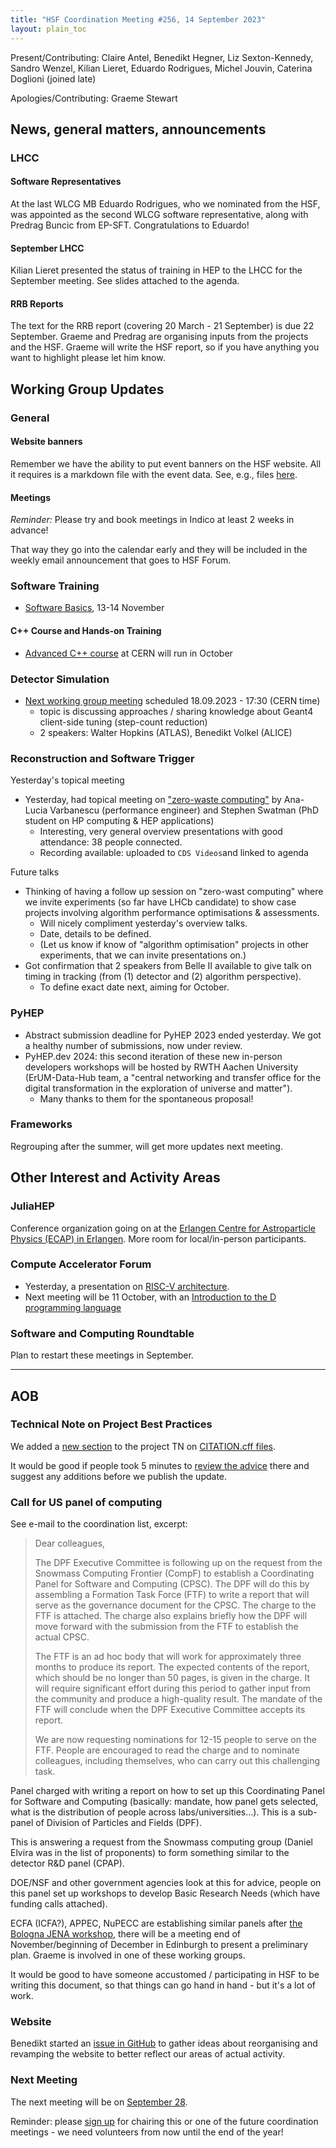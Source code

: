 ```yaml
---
title: "HSF Coordination Meeting #256, 14 September 2023"
layout: plain_toc
---
```


Present/Contributing: Claire Antel, Benedikt Hegner, Liz Sexton-Kennedy, Sandro Wenzel, Kilian Lieret, Eduardo Rodrigues, Michel Jouvin, Caterina Doglioni (joined late)

Apologies/Contributing: Graeme Stewart

## News, general matters, announcements
 
### LHCC

#### Software Representatives

At the last WLCG MB Eduardo Rodrigues, who we nominated from the HSF, was appointed as the second WLCG software representative, along with Predrag Buncic from EP-SFT. 
Congratulations to Eduardo!

#### September LHCC

Kilian Lieret presented the status of training in HEP to the LHCC for the September meeting. See slides attached to the agenda.

#### RRB Reports

The text for the RRB report (covering 20 March - 21 September) is due 22 September. Graeme and Predrag are organising inputs from the projects and the HSF. 
Graeme will write the HSF report, so if you have anything you want to highlight please let him know.

## Working Group Updates

### General

#### Website banners

Remember we have the ability to put event banners on the HSF website. All it requires is a markdown file with the event data. 
See, e.g., files [here](https://github.com/HSF/hsf.github.io/tree/main/announcements/_posts/2023).

#### Meetings

*Reminder:* Please try and book meetings in Indico at least 2 weeks in advance!

That way they go into the calendar early and they will be included in the weekly email announcement that goes to HSF Forum.

### Software Training

- [Software Basics](https://indico.cern.ch/event/1316853/), 13-14 November

#### C++ Course and Hands-on Training

- [Advanced C++ course](https://indico.cern.ch/event/1266628/) at CERN will run in October
    
### Detector Simulation

- [Next working group meeting](https://indico.cern.ch/event/1321071/) scheduled 18.09.2023 - 17:30 (CERN time)
    - topic is discussing approaches / sharing knowledge about Geant4 client-side tuning (step-count reduction) 
    - 2 speakers: Walter Hopkins (ATLAS), Benedikt Volkel (ALICE)

### Reconstruction and Software Trigger

Yesterday's topical meeting 
- Yesterday, had topical meeting on ["zero-waste computing"](https://indico.cern.ch/event/1320368/) by Ana-Lucia Varbanescu (performance engineer) and Stephen Swatman (PhD student on HP computing & HEP applications) 
   - Interesting, very general overview presentations with good attendance: 38 people connected. 
   - Recording available: uploaded to `CDS Videos`and linked to agenda

Future talks
- Thinking of having a follow up session on "zero-wast computing" where we invite experiments (so far have LHCb candidate) to show case projects involving algorithm performance optimisations & assessments. 
  - Will nicely compliment yesterday's overview talks. 
  - Date, details to be defined. 
  - (Let us know if know of "algorithm optimisation" projects in other experiments, that we can invite presentations on.)
- Got confirmation that 2 speakers from Belle II available to give talk on timing in tracking (from (1) detector and (2) algorithm perspective).
   - To define exact date next, aiming for October. 

### PyHEP
- Abstract submission deadline for PyHEP 2023 ended yesterday. We got a healthy number of submissions, now under review.
- PyHEP.dev 2024: this second iteration of these new in-person developers workshops will be hosted by RWTH Aachen University (ErUM-Data-Hub team, a "central networking and transfer office for the digital transformation in the exploration of universe and matter").
    - Many thanks to them for the spontaneous proposal!

### Frameworks

Regrouping after the summer, will get more updates next meeting. 

## Other Interest and Activity Areas

### JuliaHEP

Conference organization going on at the [Erlangen Centre for Astroparticle Physics (ECAP) in Erlangen](https://indico.cern.ch/e/juliahep2023). More room for local/in-person participants. 

### Compute Accelerator Forum

- Yesterday, a presentation on [RISC-V architecture](https://indico.cern.ch/event/1264300/).
- Next meeting will be 11 October, with an [Introduction to the D programming language](https://indico.cern.ch/event/1264301/)

### Software and Computing Roundtable

Plan to restart these meetings in September.

---

## AOB

### Technical Note on Project Best Practices

We added a [new section](https://github.com/HSF/documents/pull/148) to the project TN on [CITATION.cff files](https://citation-file-format.github.io).

It would be good if people took 5 minutes to [review the advice](https://github.com/HSF/documents/blob/master/HSF-TN/2020-01/HSF-TN-2020-01.md) there and suggest any additions before we publish the update.

### Call for US panel of computing

See e-mail to the coordination list, excerpt:

> Dear colleagues,
>  
> The DPF Executive Committee is following up on the request from the Snowmass Computing Frontier (CompF) to establish a Coordinating Panel for Software and Computing (CPSC). The DPF will do this by assembling a Formation Task Force (FTF) to write a report that will serve as the governance document for the CPSC.  The charge to the FTF is attached.  The charge also explains briefly how the DPF will move forward with the submission from the FTF to establish the actual CPSC. 
>  
> The FTF is an ad hoc body that will work for approximately three months to produce its report. The expected contents of the report, which should be no longer than 50 pages, is given in the charge.  It will require significant effort during this period to gather input from the community and produce a high-quality result. The mandate of the FTF will conclude when the DPF Executive Committee accepts its report.  
>  
> We are now requesting nominations for 12-15 people to serve on the FTF. People are encouraged to read the charge and to nominate colleagues, including themselves, who can carry out this challenging task.  

Panel charged with writing a report on how to set up this Coordinating Panel for Software and Computing (basically: mandate, how panel gets selected, what is the distribution of people across labs/universities...). This is a sub-panel of Division of Particles and Fields (DPF). 

This is answering a request from the Snowmass computing group (Daniel Elvira was in the list of proponents) to form something similar to the detector R&D panel (CPAP). 

DOE/NSF and other government agencies look at this for advice, people on this panel set up workshops to develop Basic Research Needs (which have funding calls attached). 

ECFA (ICFA?), APPEC, NuPECC are establishing similar panels after  [the Bologna JENA workshop](https://agenda.infn.it/event/34738/), there will be a meeting end of November/beginning of December in Edinburgh to present a preliminary plan. Graeme is involved in one of these working groups. 

It would be good to have someone accustomed / participating in HSF to be writing this document, so that things can go hand in hand - but it's a lot of work. 

### Website

Benedikt started an [issue in GitHub](https://github.com/HSF/hsf.github.io/issues/1411) to gather ideas about reorganising and revamping the website to better reflect our areas of actual activity.


### Next Meeting

The next meeting will be on [September 28](https://indico.cern.ch/event/1225025/).

Reminder: please [sign up](https://docs.google.com/spreadsheets/d/1Z1Z4payCpieOLiVFcC6y9j-KCj71u6xX232LHUgIHfI/edit) for chairing this or one of the future coordination meetings - we need volunteers from now until the end of the year!
